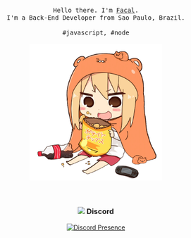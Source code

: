 <p align="center">
  <br>
  <br>
  <br>
  <samp>Hello there. I'm <a href="https://github.com/facalz">Facal</a>.<br> I'm a Back-End Developer from Sao Paulo, Brazil.<br><br>#javascript, #node</samp>
  <br>
  <br>
  <a href="#">
    <img src="https://github.com/facalz/facalz/blob/main/picture.png" target="#" width="300"/>
  </a>
  <br>
  <br>
  <br>
  <h3 align="center">
    <a href="#"><img src="https://discord.com/assets/3437c10597c1526c3dbd98c737c2bcae.svg" width="22"/></a> Discord</h3>
  <p align="center">
   <a href="#" rel="nofollow">
      <img src="https://lanyard-profile-readme.vercel.app/api/506850276863508491?idleMessage=Offline..." alt="Discord Presence" align="center">
   </a>
  </p>
 </p>
